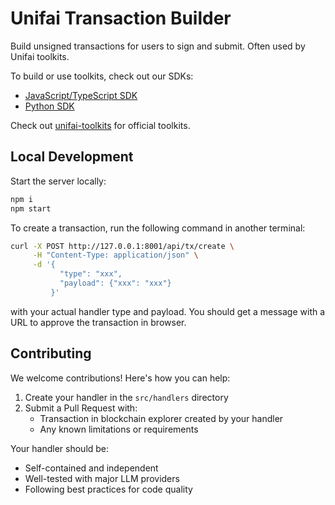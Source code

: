 # Unifai Transaction Builder

Build unsigned transactions for users to sign and submit. Often used by Unifai toolkits.

To build or use toolkits, check out our SDKs:

- [JavaScript/TypeScript SDK](https://github.com/unifai-network/unifai-sdk-js)
- [Python SDK](https://github.com/unifai-network/unifai-sdk-py)

Check out [unifai-toolkits](https://github.com/unifai-network/unifai-toolkits) for official toolkits.

## Local Development

Start the server locally:

```bash
npm i
npm start
```

To create a transaction, run the following command in another terminal:

```bash
curl -X POST http://127.0.0.1:8001/api/tx/create \
     -H "Content-Type: application/json" \
     -d '{
           "type": "xxx",
           "payload": {"xxx": "xxx"}
         }'
```

with your actual handler type and payload. You should get a message with a URL to approve the transaction in browser.

## Contributing

We welcome contributions! Here's how you can help:

1. Create your handler in the `src/handlers` directory
2. Submit a Pull Request with:
   - Transaction in blockchain explorer created by your handler
   - Any known limitations or requirements

Your handler should be:
- Self-contained and independent
- Well-tested with major LLM providers
- Following best practices for code quality
